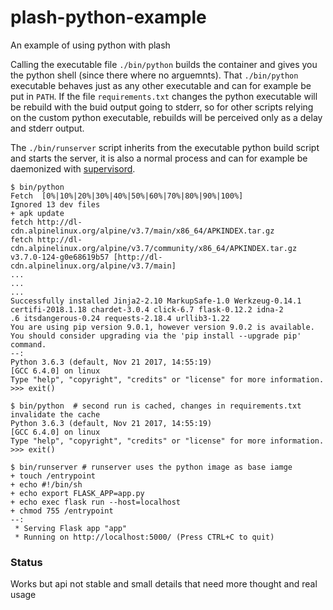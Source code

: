 # plash-python-example
An example of using python with plash

Calling the executable file `./bin/python` builds the container and gives you the python shell (since there where no arguemnts). That `./bin/python` executable behaves just as any other executable and can for example be put in `PATH`. 
If the file `requirements.txt` changes the python executable will be rebuild with the buid output going to stderr, so for other scripts relying on the custom python executable, rebuilds will be perceived only as a delay and stderr output.

The `./bin/runserver` script inherits from the executable python build script and starts the server, it is also a normal process and can for example be daemonized with [supervisord](http://supervisord.org/).

```
$ bin/python                                                                                   
Fetch  [0%|10%|20%|30%|40%|50%|60%|70%|80%|90%|100%]                                                                           
Ignored 13 dev files                                                                                                           
+ apk update                                                                                                                   
fetch http://dl-cdn.alpinelinux.org/alpine/v3.7/main/x86_64/APKINDEX.tar.gz                                                   
fetch http://dl-cdn.alpinelinux.org/alpine/v3.7/community/x86_64/APKINDEX.tar.gz                                               
v3.7.0-124-g0e68619b57 [http://dl-cdn.alpinelinux.org/alpine/v3.7/main]       
...
...
...
Successfully installed Jinja2-2.10 MarkupSafe-1.0 Werkzeug-0.14.1 certifi-2018.1.18 chardet-3.0.4 click-6.7 flask-0.12.2 idna-2
.6 itsdangerous-0.24 requests-2.18.4 urllib3-1.22                                                                             
You are using pip version 9.0.1, however version 9.0.2 is available.                                                           
You should consider upgrading via the 'pip install --upgrade pip' command.                                                     
--:                                                                                                                           
Python 3.6.3 (default, Nov 21 2017, 14:55:19)                                                                                 
[GCC 6.4.0] on linux                                                                                                           
Type "help", "copyright", "credits" or "license" for more information.                                                         
>>> exit()

$ bin/python  # second run is cached, changes in requirements.txt invalidate the cache
Python 3.6.3 (default, Nov 21 2017, 14:55:19)                                                                                 
[GCC 6.4.0] on linux                                                                                                           
Type "help", "copyright", "credits" or "license" for more information.                                                         
>>> exit()

$ bin/runserver # runserver uses the python image as base iamge
+ touch /entrypoint                                                                                                           
+ echo #!/bin/sh                                                                                                               
+ echo export FLASK_APP=app.py                                                                                                 
+ echo exec flask run --host=localhost                                                                                         
+ chmod 755 /entrypoint                                                                                                       
--:                                                                                                                           
 * Serving Flask app "app"                                                                                                     
 * Running on http://localhost:5000/ (Press CTRL+C to quit)    
```

### Status
Works but api not stable and small details that need more thought and real usage
